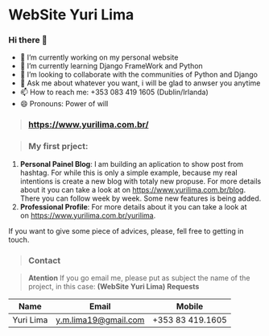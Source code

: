 <!-- Headings --> <!-- Strong --> <!-- Italics --> <!-- Blockquote --> <!-- Links --> <!-- UL --> <!-- OL --> <!-- Images --> <!-- Code Blocks --> <!-- Tables --> 
<!-- Task Lists -->
# WebSite Yuri Lima
### Hi there 👋
- 🔭 I’m currently working on my personal website
- 🌱 I’m currently learning Django FrameWork and Python
- 👯 I’m looking to collaborate with the communities of Python and Django
- 💬 Ask me about whatever you want, i will be glad to anwser you anytime
- 📫 How to reach me: +353 083 419 1605 (Dublin/Irlanda)
- 😄 Pronouns: Power of will


> ### https://www.yurilima.com.br/

> ### My first prject:
1. **Personal Painel Blog**:
  I am building an aplication to show post from hashtag. For while this is only a simple example, 
  because my real intentions is create a new blog with totaly new propuse. 
  For more details about it you can take a look at on https://www.yurilima.com.br/blog.
  There you can follow week by week. Some new features is being added.
1. **Professional Profile**: 
  For more details about it you can take a look at on https://www.yurilima.com.br/yurilima.

If you want to give some piece of advices, please, fell free to getting in touch.
  
> ### Contact

> **Atention** If you go email me, please put as subject the name of the project, in this case: **(WebSite Yuri Lima) Requests**

|  Name |  Email | Mobile  |
|-------|--------|---------|
|  Yuri Lima | y.m.lima19@gmail.com  | +353 83 419.1605  |
